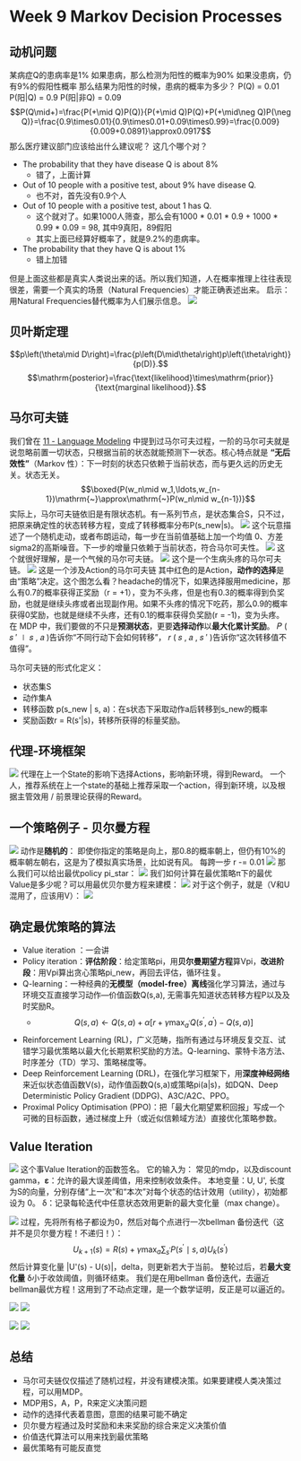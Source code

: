 # Week 9 Markov Decision Processes
## 动机问题
某病症Q的患病率是1%
如果患病，那么检测为阳性的概率为90%
如果没患病，仍有9%的假阳性概率
那么结果为阳性的时候，患病的概率为多少？
P(Q) = 0.01
P(阳|Q) = 0.9
P(阳|非Q) = 0.09
$$P(Q\mid+)=\frac{P(+\mid Q)P(Q)}{P(+\mid Q)P(Q)+P(+\mid\neg Q)P(\neg Q)}=\frac{0.9\times0.01}{0.9\times0.01+0.09\times0.99}=\frac{0.009}{0.009+0.0891}\approx0.0917$$
那么医疗建议部门应该给出什么建议呢？
这几个哪个对？
- The probability that they have disease Q is about 8\%
	- 错了，上面计算
- Out of 10 people with a positive test, about 9\% have disease Q.
	- 也不对，首先没有0.9个人
- Out of 10 people with a positive test, about 1 has Q.
	- 这个就对了。如果1000人筛查，那么会有1000 \* 0.01 \* 0.9 + 1000 \* 0.99 \* 0.09 = 98,  其中9真阳，89假阳
	- 其实上面已经算好概率了，就是9.2\%的患病率。
- The probability that they have Q is about 1%
	- 错上加错


但是上面这些都是真实人类说出来的话。所以我们知道，人在概率推理上往往表现很差，需要一个真实的场景（Natural Frequencies）才能正确表述出来。
启示：用Natural Frequencies替代概率为人们展示信息。
![](assets/Pasted%20image%2020250428223649.webp)

## 贝叶斯定理
$$p\left(\theta\mid D\right)=\frac{p\left(D\mid\theta\right)p\left(\theta\right)}{p(D)}.$$
$$\mathrm{posterior}=\frac{\text{likelihood}\times\mathrm{prior}}{\text{marginal likelihood}}.$$
## 马尔可夫链
我们曾在 [11 - Language Modeling](../🧠%2032167-neural-computation/11%20-%20Language%20Modeling.md) 中提到过马尔可夫过程，一阶的马尔可夫就是说忽略前置一切状态，只根据当前的状态就能预测下一状态。核心特点就是 **“无后效性”**（Markov 性）：下一时刻的状态只依赖于当前状态，而与更久远的历史无关。状态无关。
$$\boxed{P(w_n\mid w_1,\ldots,w_{n-1})\mathrm{~}\approx\mathrm{~}P(w_n\mid w_{n-1})}$$
实际上，马尔可夫链依旧是有限状态机。有一系列节点，是状态集合S，只不过，把原来确定性的状态转移方程，变成了转移概率分布P(s_new|s)。
![](assets/Pasted%20image%2020250428224404.webp)
这个玩意描述了一个随机走动，或者布朗运动，每一步在当前值基础上加一个均值 0、方差sigma2的高斯噪音。下一步的增量只依赖于当前状态，符合马尔可夫性。
![](assets/Pasted%20image%2020250428224638.webp)
这个就很好理解，是一个气候的马尔可夫链。
![](assets/Pasted%20image%2020250428224654.webp)
这个是一个生病头疼的马尔可夫链。
![](assets/Pasted%20image%2020250428225257.webp)
这是一个涉及Action的马尔可夫链
其中红色的是Action，**动作的选择**是由“策略”决定。这个图怎么看？headache的情况下，如果选择服用medicine，那么有0.7的概率获得正奖励（r = +1），变为不头疼，但是也有0.3的概率得到负奖励，也就是继续头疼或者出现副作用。如果不头疼的情况下吃药，那么0.9的概率获得0奖励，也就是继续不头疼，还有0.1的概率获得负奖励(r = -1)，变为头疼。
在 MDP 中，我们要做的不只是**预测状态**，更要**选择动作**以**最大化累计奖励**。
𝑃 ( 𝑠 ′ ∣ 𝑠 , 𝑎 )告诉你“不同行动下会如何转移”， 𝑟 ( 𝑠 , 𝑎 , 𝑠 ′ )告诉你“这次转移值不值得”。

马尔可夫链的形式化定义：
- 状态集S
- 动作集A
- 转移函数 p(s_new | s, a)：在s状态下采取动作a后转移到s_new的概率
- 奖励函数r = R(s'|s)，转移所获得的标量奖励。

## 代理-环境框架
![](assets/Pasted%20image%2020250428231631.webp)
代理在上一个State的影响下选择Actions，影响新环境，得到Reward。
一个人，推荐系统在上一个state的基础上推荐采取一个action，得到新环境，以及根据主管效用 / 前景理论获得的Reward。

## 一个策略例子 - 贝尔曼方程
![](assets/Pasted%20image%2020250428232137.webp)
动作是**随机的**：
即使你指定的策略是向上，那0.8的概率朝上，但仍有10%的概率朝左朝右，这是为了模拟真实场景，比如说有风。
每跨一步 r -= 0.01
![](assets/Pasted%20image%2020250428232439.webp)
那么我们可以给出最优policy pi_star：
![](assets/Pasted%20image%2020250428232524.webp)
我们如何计算在最优策略π下的最优Value是多少呢？可以用最优贝尔曼方程来建模：
![](assets/Pasted%20image%2020250428233203.webp)
对于这个例子，就是（V和U混用了，应该用V）：
![](assets/Pasted%20image%2020250428233300.webp)
## 确定最优策略的算法
- Value iteration ：一会讲
- Policy iteration：**评估阶段**：给定策略pi，用**贝尔曼期望方程**算Vpi，**改进阶段**：用Vpi算出贪心策略pi_new，再回去评估，循环往复。
- Q-learning：一种经典的**无模型（model-free）离线**强化学习算法，通过与环境交互直接学习动作—价值函数Q(s,a), 无需事先知道状态转移方程P以及及时奖励R。
	- $$Q(s,a)\leftarrow Q(s,a)+\alpha{\left[r+\gamma\max_{a^{\prime}}Q(s^{\prime},a^{\prime})-Q(s,a)\right]}$$
- Reinforcement Learning (RL)，广义范畴，指所有通过与环境反复交互、试错学习最优策略以最大化长期累积奖励的方法。Q-learning、蒙特卡洛方法、时序差分（TD）学习、策略梯度等。
- Deep Reinforcement Learning (DRL)，在强化学习框架下，用**深度神经网络**来近似状态值函数V(s)，动作值函数Q(s,a)或策略pi(a|s)，如DQN、Deep Deterministic Policy Gradient (DDPG)、A3C/A2C、PPO。
- Proximal Policy Optimisation (PPO)：把「最大化期望累积回报」写成一个可微的目标函数，通过梯度上升（或近似信赖域方法）直接优化策略参数。


## Value Iteration
![](assets/Pasted%20image%2020250428234531.webp)
这个事Value Iteration的函数签名。
它的输入为：
常见的mdp，以及discount gamma，**ε**：允许的最大误差阈值，用来控制收敛条件。
本地变量：U, U', 长度为S的向量，分别存储“上一次”和“本次”对每个状态的估计效用（utility），初始都设为 0。
δ：记录每轮迭代中任意状态效用更新的最大变化量（max change）。

![](assets/Pasted%20image%2020250428234816.webp)
过程，先将所有格子都设为0，然后对每个点进行一次bellman 备份迭代（这并不是贝尔曼方程！不递归！）：
$$U_{k+1}(s)=R(s)+\gamma\max_a\sum_{s^{\prime}}P(s^{\prime}\mid s,a)U_k(s^{\prime})$$
然后计算变化量 |U'(s) - U(s)|，delta，则更新若大于当前。
整轮过后，若**最大变化量** δ小于收敛阈值，则循环结束。
我们是在用bellman 备份迭代，去逼近bellman最优方程！这用到了不动点定理，是一个数学证明，反正是可以逼近的。

![](assets/Pasted%20image%2020250428235832.webp)
![](assets/Pasted%20image%2020250428235837.webp)


![](assets/Pasted%20image%2020250428235845.webp)
![](assets/Pasted%20image%2020250428235851.webp)
## 总结
- 马尔可夫链仅仅描述了随机过程，并没有建模决策。如果要建模人类决策过程，可以用MDP。
- MDP用S，A，P，R来定义决策问题
- 动作的选择代表着意图，意图的结果可能不确定
- 贝尔曼方程通过及时奖励和未来奖励的综合来定义决策价值
- 价值迭代算法可以用来找到最优策略
- 最优策略有可能反直觉